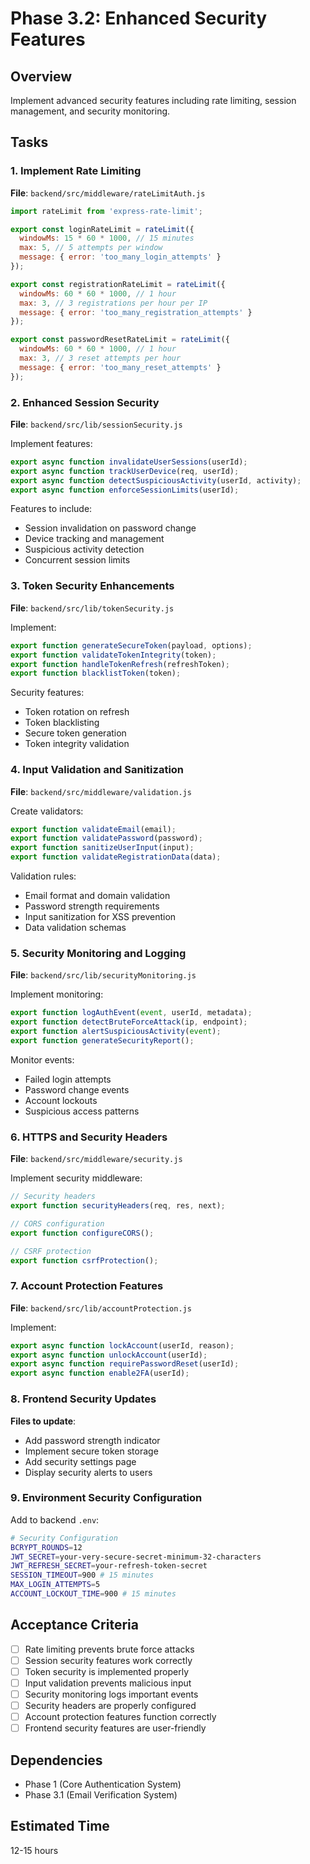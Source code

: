 # Phase 3.2: Enhanced Security Features

## Overview
Implement advanced security features including rate limiting, session management, and security monitoring.

## Tasks

### 1. Implement Rate Limiting
**File**: `backend/src/middleware/rateLimitAuth.js`

```javascript
import rateLimit from 'express-rate-limit';

export const loginRateLimit = rateLimit({
  windowMs: 15 * 60 * 1000, // 15 minutes
  max: 5, // 5 attempts per window
  message: { error: 'too_many_login_attempts' }
});

export const registrationRateLimit = rateLimit({
  windowMs: 60 * 60 * 1000, // 1 hour
  max: 3, // 3 registrations per hour per IP
  message: { error: 'too_many_registration_attempts' }
});

export const passwordResetRateLimit = rateLimit({
  windowMs: 60 * 60 * 1000, // 1 hour
  max: 3, // 3 reset attempts per hour
  message: { error: 'too_many_reset_attempts' }
});
```

### 2. Enhanced Session Security
**File**: `backend/src/lib/sessionSecurity.js`

Implement features:
```javascript
export async function invalidateUserSessions(userId);
export async function trackUserDevice(req, userId);
export async function detectSuspiciousActivity(userId, activity);
export async function enforceSessionLimits(userId);
```

Features to include:
- Session invalidation on password change
- Device tracking and management
- Suspicious activity detection
- Concurrent session limits

### 3. Token Security Enhancements
**File**: `backend/src/lib/tokenSecurity.js`

Implement:
```javascript
export function generateSecureToken(payload, options);
export function validateTokenIntegrity(token);
export function handleTokenRefresh(refreshToken);
export function blacklistToken(token);
```

Security features:
- Token rotation on refresh
- Token blacklisting
- Secure token generation
- Token integrity validation

### 4. Input Validation and Sanitization
**File**: `backend/src/middleware/validation.js`

Create validators:
```javascript
export function validateEmail(email);
export function validatePassword(password);
export function sanitizeUserInput(input);
export function validateRegistrationData(data);
```

Validation rules:
- Email format and domain validation
- Password strength requirements
- Input sanitization for XSS prevention
- Data validation schemas

### 5. Security Monitoring and Logging
**File**: `backend/src/lib/securityMonitoring.js`

Implement monitoring:
```javascript
export function logAuthEvent(event, userId, metadata);
export function detectBruteForceAttack(ip, endpoint);
export function alertSuspiciousActivity(event);
export function generateSecurityReport();
```

Monitor events:
- Failed login attempts
- Password change events
- Account lockouts
- Suspicious access patterns

### 6. HTTPS and Security Headers
**File**: `backend/src/middleware/security.js`

Implement security middleware:
```javascript
// Security headers
export function securityHeaders(req, res, next);

// CORS configuration
export function configureCORS();

// CSRF protection
export function csrfProtection();
```

### 7. Account Protection Features
**File**: `backend/src/lib/accountProtection.js`

Implement:
```javascript
export async function lockAccount(userId, reason);
export async function unlockAccount(userId);
export async function requirePasswordReset(userId);
export async function enable2FA(userId);
```

### 8. Frontend Security Updates
**Files to update**:
- Add password strength indicator
- Implement secure token storage
- Add security settings page
- Display security alerts to users

### 9. Environment Security Configuration
Add to backend `.env`:
```bash
# Security Configuration
BCRYPT_ROUNDS=12
JWT_SECRET=your-very-secure-secret-minimum-32-characters
JWT_REFRESH_SECRET=your-refresh-token-secret
SESSION_TIMEOUT=900 # 15 minutes
MAX_LOGIN_ATTEMPTS=5
ACCOUNT_LOCKOUT_TIME=900 # 15 minutes
```

## Acceptance Criteria
- [ ] Rate limiting prevents brute force attacks
- [ ] Session security features work correctly
- [ ] Token security is implemented properly
- [ ] Input validation prevents malicious input
- [ ] Security monitoring logs important events
- [ ] Security headers are properly configured
- [ ] Account protection features function correctly
- [ ] Frontend security features are user-friendly

## Dependencies
- Phase 1 (Core Authentication System)
- Phase 3.1 (Email Verification System)

## Estimated Time
12-15 hours